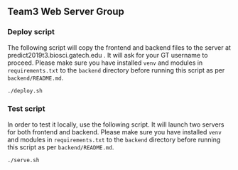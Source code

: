 
## Team3 Web Server Group

### Deploy script

The following script will copy the frontend and backend files to the server
at predict2019t3.biosci.gatech.edu .
It will ask for your GT username to proceed.
Please make sure you have installed `venv` and modules in `requirements.txt`
to the `backend` directory before running this script as per
`backend/README.md`.

```sh
./deploy.sh
```

### Test script

In order to test it locally, use the following script. It will launch two
servers for both frontend and backend.
Please make sure you have installed `venv` and modules in `requirements.txt`
to the `backend` directory before running this script as per
`backend/README.md`.

```sh
./serve.sh
```
